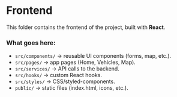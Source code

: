 # Frontend

This folder contains the frontend of the project, built with **React**.

### What goes here:
- `src/components/` → reusable UI components (forms, map, etc.).
- `src/pages/` → app pages (Home, Vehicles, Map).
- `src/services/` → API calls to the backend.
- `src/hooks/` → custom React hooks.
- `src/styles/` → CSS/styled-components.
- `public/` → static files (index.html, icons, etc.).
